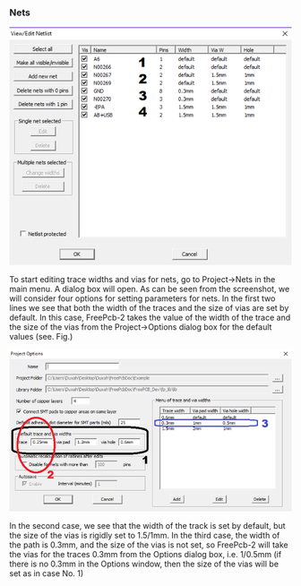 ### Nets

![Batch editing of PCB nets](pictures/nets.png)

To start editing trace widths and vias for nets, go to Project->Nets in the main menu. A dialog box will open. As can be seen from the screenshot, we will consider four options for setting parameters for nets. In the first two lines we see that both the width of the traces and the size of vias are set by default. In this case, FreePcb-2 takes the value of the width of the trace and the size of the vias from the Project->Options dialog box for the default values (see. Fig.)

![Batch editing of PCB nets](pictures/edit_net_gr1.png)

In the second case, we see that the width of the track is set by default, but the size of the vias is rigidly set to 1.5/1mm.
In the third case, the width of the path is 0.3mm, and the size of the vias is not set, so FreePcb-2 will take the vias for the traces 0.3mm from the Options dialog box, i.e. 1/0.5mm (if there is no 0.3mm in the Options window, then the size of the vias will be set as in case No. 1)

